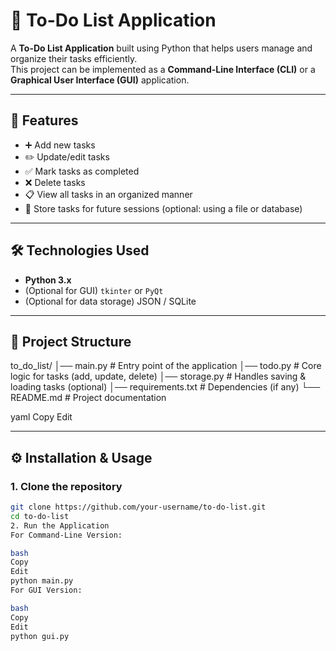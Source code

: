 # 📝 To-Do List Application

A **To-Do List Application** built using Python that helps users manage and organize their tasks efficiently.  
This project can be implemented as a **Command-Line Interface (CLI)** or a **Graphical User Interface (GUI)** application.

---

## 🚀 Features
- ➕ Add new tasks  
- ✏️ Update/edit tasks  
- ✅ Mark tasks as completed  
- ❌ Delete tasks  
- 📋 View all tasks in an organized manner  
- 💾 Store tasks for future sessions (optional: using a file or database)

---

## 🛠️ Technologies Used
- **Python 3.x**
- (Optional for GUI) `tkinter` or `PyQt`
- (Optional for data storage) JSON / SQLite

---

## 📂 Project Structure
to_do_list/
│── main.py # Entry point of the application
│── todo.py # Core logic for tasks (add, update, delete)
│── storage.py # Handles saving & loading tasks (optional)
│── requirements.txt # Dependencies (if any)
└── README.md # Project documentation

yaml
Copy
Edit

---

## ⚙️ Installation & Usage

### 1. Clone the repository
```bash
git clone https://github.com/your-username/to-do-list.git
cd to-do-list
2. Run the Application
For Command-Line Version:

bash
Copy
Edit
python main.py
For GUI Version:

bash
Copy
Edit
python gui.py
